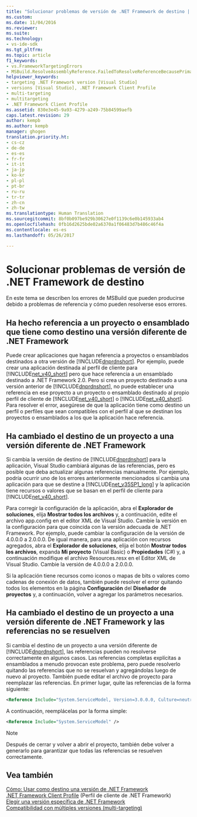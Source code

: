 ```yaml
---
title: "Solucionar problemas de versión de .NET Framework de destino | Microsoft Docs"
ms.custom: 
ms.date: 11/04/2016
ms.reviewer: 
ms.suite: 
ms.technology:
- vs-ide-sdk
ms.tgt_pltfrm: 
ms.topic: article
f1_keywords:
- vs.FrameworkTargetingErrors
- MSBuild.ResolveAssemblyReference.FailedToResolveReferenceBecausePrimaryAssemblyInExclusionList
helpviewer_keywords:
- targeting .NET Framework version [Visual Studio]
- versions [Visual Studio], .NET Framework Client Profile
- multi-targeting
- multitargeting
- .NET Framework Client Profile
ms.assetid: 830e3e45-9a93-4279-a249-75b84599aefb
caps.latest.revision: 29
author: kempb
ms.author: kempb
manager: ghogen
translation.priority.ht:
- cs-cz
- de-de
- es-es
- fr-fr
- it-it
- ja-jp
- ko-kr
- pl-pl
- pt-br
- ru-ru
- tr-tr
- zh-cn
- zh-tw
ms.translationtype: Human Translation
ms.sourcegitcommit: 8bf0b097be929b30627e0f1139c6e0b145933ab4
ms.openlocfilehash: 0fb16d2625bde02a6370a1f06483d7b486c46f4a
ms.contentlocale: es-es
ms.lasthandoff: 05/26/2017

---
```

# <a name="troubleshooting-net-framework-targeting-errors"></a>Solucionar problemas de versión de .NET Framework de destino
En este tema se describen los errores de MSBuild que pueden producirse debido a problemas de referencia y cómo pueden resolverse esos errores.  
  
## <a name="you-have-referenced-a-project-or-assembly-that-targets-a-different-version-of-the-net-framework"></a>Ha hecho referencia a un proyecto o ensamblado que tiene como destino una versión diferente de .NET Framework  
 Puede crear aplicaciones que hagan referencia a proyectos o ensamblados destinados a otra versión de [!INCLUDE[dnprdnshort](../code-quality/includes/dnprdnshort_md.md)]. Por ejemplo, puede crear una aplicación destinada al perfil de cliente para [!INCLUDE[net_v40_short](../code-quality/includes/net_v40_short_md.md)] pero que hace referencia a un ensamblado destinado a .NET Framework 2.0. Pero si crea un proyecto destinado a una versión anterior de [!INCLUDE[dnprdnshort](../code-quality/includes/dnprdnshort_md.md)], no puede establecer una referencia en ese proyecto a un proyecto o ensamblado destinado al propio perfil de cliente de [!INCLUDE[net_v40_short](../code-quality/includes/net_v40_short_md.md)] o [!INCLUDE[net_v40_short](../code-quality/includes/net_v40_short_md.md)]. Para resolver el error, asegúrese de que la aplicación tiene como destino un perfil o perfiles que sean compatibles con el perfil al que se destinan los proyectos o ensamblados a los que la aplicación hace referencia.  
  
## <a name="you-have-re-targeted-a-project-to-a-different-version-of-the-net-framework"></a>Ha cambiado el destino de un proyecto a una versión diferente de .NET Framework  
 Si cambia la versión de destino de [!INCLUDE[dnprdnshort](../code-quality/includes/dnprdnshort_md.md)] para la aplicación, Visual Studio cambiará algunas de las referencias, pero es posible que deba actualizar algunas referencias manualmente. Por ejemplo, podría ocurrir uno de los errores anteriormente mencionados si cambia una aplicación para que se destine a [!INCLUDE[net_v35SP1_long](../msbuild/includes/net_v35sp1_long_md.md)] y la aplicación tiene recursos o valores que se basan en el perfil de cliente para [!INCLUDE[net_v40_short](../code-quality/includes/net_v40_short_md.md)].  
  
 Para corregir la configuración de la aplicación, abra el **Explorador de soluciones**, elija **Mostrar todos los archivos** y, a continuación, edite el archivo app.config en el editor XML de Visual Studio. Cambie la versión en la configuración para que coincida con la versión adecuada de .NET Framework. Por ejemplo, puede cambiar la configuración de la versión de 4.0.0.0 a 2.0.0.0. De igual manera, para una aplicación con recursos agregados, abra el **Explorador de soluciones**, elija el botón **Mostrar todos los archivos**, expanda **Mi proyecto** (Visual Basic) o **Propiedades** (C#) y, a continuación modifique el archivo Resources.resx en el Editor XML de Visual Studio. Cambie la versión de 4.0.0.0 a 2.0.0.0.  
  
 Si la aplicación tiene recursos como iconos o mapas de bits o valores como cadenas de conexión de datos, también puede resolver el error quitando todos los elementos en la página **Configuración** del **Diseñador de proyectos** y, a continuación, volver a agregar los parámetros necesarios.  
  
## <a name="you-have-re-targeted-a-project-to-a-different-version-of-the-net-framework-and-references-do-not-resolve"></a>Ha cambiado el destino de un proyecto a una versión diferente de .NET Framework y las referencias no se resuelven  
 Si cambia el destino de un proyecto a una versión diferente de [!INCLUDE[dnprdnshort](../code-quality/includes/dnprdnshort_md.md)], las referencias pueden no resolverse correctamente en algunos casos. Las referencias completas explícitas a ensamblados a menudo provocan este problema, pero puede resolverlo quitando las referencias que no se resuelvan y agregándolas luego de nuevo al proyecto. También puede editar el archivo de proyecto para reemplazar las referencias. En primer lugar, quite las referencias de la forma siguiente:  
  
```xml  
<Reference Include="System.ServiceModel, Version=3.0.0.0, Culture=neutral, PublicKeyToken=b77a5c561934e089, processorArchitecture=MSIL" />  
```  
  
 A continuación, reemplácelas por la forma simple:  
  
```xml  
<Reference Include="System.ServiceModel" />  
```  
  
> [!NOTE]
>  Después de cerrar y volver a abrir el proyecto, también debe volver a generarlo para garantizar que todas las referencias se resuelven correctamente.  
  
## <a name="see-also"></a>Vea también  
 [Cómo: Usar como destino una versión de .NET Framework](../ide/how-to-target-a-version-of-the-dotnet-framework.md)   
 [.NET Framework Client Profile](/dotnet/framework/deployment/client-profile)  (Perfil de cliente de .NET Framework)  
 [Elegir una versión específica de .NET Framework](../ide/targeting-a-specific-dotnet-framework-version.md)   
 [Compatibilidad con múltiples versiones (multi-targeting)](../msbuild/msbuild-multitargeting-overview.md)
